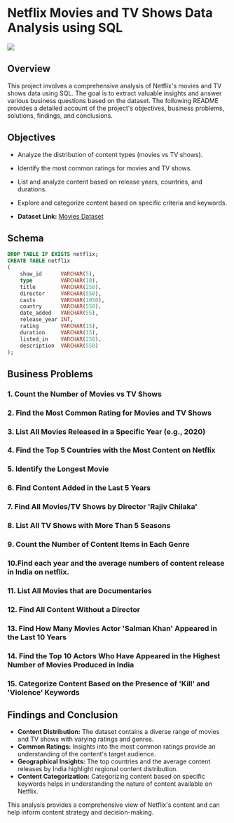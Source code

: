 # Netflix Movies and TV Shows Data Analysis using SQL

![](https://github.com/najirh/netflix_sql_project/blob/main/logo.png)

## Overview
This project involves a comprehensive analysis of Netflix's movies and TV shows data using SQL. The goal is to extract valuable insights and answer various business questions based on the dataset. The following README provides a detailed account of the project's objectives, business problems, solutions, findings, and conclusions.

## Objectives

- Analyze the distribution of content types (movies vs TV shows).
- Identify the most common ratings for movies and TV shows.
- List and analyze content based on release years, countries, and durations.
- Explore and categorize content based on specific criteria and keywords.



- **Dataset Link:** [Movies Dataset](https://www.kaggle.com/datasets/shivamb/netflix-shows?resource=download)

## Schema

```sql
DROP TABLE IF EXISTS netflix;
CREATE TABLE netflix
(
    show_id      VARCHAR(5),
    type         VARCHAR(10),
    title        VARCHAR(250),
    director     VARCHAR(550),
    casts        VARCHAR(1050),
    country      VARCHAR(550),
    date_added   VARCHAR(55),
    release_year INT,
    rating       VARCHAR(15),
    duration     VARCHAR(15),
    listed_in    VARCHAR(250),
    description  VARCHAR(550)
);
```

## Business Problems

### 1. Count the Number of Movies vs TV Shows
### 2. Find the Most Common Rating for Movies and TV Shows
### 3. List All Movies Released in a Specific Year (e.g., 2020)
### 4. Find the Top 5 Countries with the Most Content on Netflix
### 5. Identify the Longest Movie
### 6. Find Content Added in the Last 5 Years
### 7. Find All Movies/TV Shows by Director 'Rajiv Chilaka'
### 8. List All TV Shows with More Than 5 Seasons
### 9. Count the Number of Content Items in Each Genre
### 10.Find each year and the average numbers of content release in India on netflix. 
### 11. List All Movies that are Documentaries
### 12. Find All Content Without a Director
### 13. Find How Many Movies Actor 'Salman Khan' Appeared in the Last 10 Years
### 14. Find the Top 10 Actors Who Have Appeared in the Highest Number of Movies Produced in India
### 15. Categorize Content Based on the Presence of 'Kill' and 'Violence' Keywords

## Findings and Conclusion

- **Content Distribution:** The dataset contains a diverse range of movies and TV shows with varying ratings and genres.
- **Common Ratings:** Insights into the most common ratings provide an understanding of the content's target audience.
- **Geographical Insights:** The top countries and the average content releases by India highlight regional content distribution.
- **Content Categorization:** Categorizing content based on specific keywords helps in understanding the nature of content available on Netflix.

This analysis provides a comprehensive view of Netflix's content and can help inform content strategy and decision-making.




